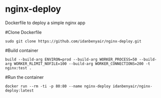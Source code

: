 # nginx-deploy
Dockerfile to deploy a simple nginx app

#Clone Dockerfile
```
sudo git clone https://github.com/idanbenyair/nginx-deploy.git
```

#Build container
```
build --build-arg ENVIRON=prod --build-arg WORKER_PROCESS=50 --build-arg WORKER_RLIMIT_NOFILE=100 --build-arg WORKER_CONNECTIONS=200 -t nginx:test .
```

#Run the container
```
docker run --rm -ti -p 80:80 --name nginx-deploy idanbenyair/nginx-deploy:latest
```
